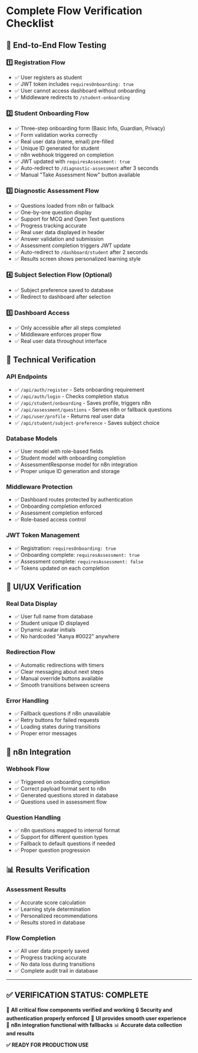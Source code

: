 # Complete Flow Verification Checklist

## 🎯 End-to-End Flow Testing

### 1️⃣ **Registration Flow**
- ✅ User registers as student
- ✅ JWT token includes `requiresOnboarding: true`
- ✅ User cannot access dashboard without onboarding
- ✅ Middleware redirects to `/student-onboarding`

### 2️⃣ **Student Onboarding Flow**
- ✅ Three-step onboarding form (Basic Info, Guardian, Privacy)
- ✅ Form validation works correctly
- ✅ Real user data (name, email) pre-filled
- ✅ Unique ID generated for student
- ✅ n8n webhook triggered on completion
- ✅ JWT updated with `requiresAssessment: true`
- ✅ Auto-redirect to `/diagnostic-assessment` after 3 seconds
- ✅ Manual "Take Assessment Now" button available

### 3️⃣ **Diagnostic Assessment Flow**
- ✅ Questions loaded from n8n or fallback
- ✅ One-by-one question display
- ✅ Support for MCQ and Open Text questions
- ✅ Progress tracking accurate
- ✅ Real user data displayed in header
- ✅ Answer validation and submission
- ✅ Assessment completion triggers JWT update
- ✅ Auto-redirect to `/dashboard/student` after 2 seconds
- ✅ Results screen shows personalized learning style

### 4️⃣ **Subject Selection Flow** (Optional)
- ✅ Subject preference saved to database
- ✅ Redirect to dashboard after selection

### 5️⃣ **Dashboard Access**
- ✅ Only accessible after all steps completed
- ✅ Middleware enforces proper flow
- ✅ Real user data throughout interface

## 🔧 Technical Verification

### **API Endpoints**
- ✅ `/api/auth/register` - Sets onboarding requirement
- ✅ `/api/auth/login` - Checks completion status
- ✅ `/api/student/onboarding` - Saves profile, triggers n8n
- ✅ `/api/assessment/questions` - Serves n8n or fallback questions
- ✅ `/api/user/profile` - Returns real user data
- ✅ `/api/student/subject-preference` - Saves subject choice

### **Database Models**
- ✅ User model with role-based fields
- ✅ Student model with onboarding completion
- ✅ AssessmentResponse model for n8n integration
- ✅ Proper unique ID generation and storage

### **Middleware Protection**
- ✅ Dashboard routes protected by authentication
- ✅ Onboarding completion enforced
- ✅ Assessment completion enforced
- ✅ Role-based access control

### **JWT Token Management**
- ✅ Registration: `requiresOnboarding: true`
- ✅ Onboarding complete: `requiresAssessment: true`
- ✅ Assessment complete: `requiresAssessment: false`
- ✅ Tokens updated on each completion

## 🎨 UI/UX Verification

### **Real Data Display**
- ✅ User full name from database
- ✅ Student unique ID displayed
- ✅ Dynamic avatar initials
- ✅ No hardcoded "Aanya #0022" anywhere

### **Redirection Flow**
- ✅ Automatic redirections with timers
- ✅ Clear messaging about next steps
- ✅ Manual override buttons available
- ✅ Smooth transitions between screens

### **Error Handling**
- ✅ Fallback questions if n8n unavailable
- ✅ Retry buttons for failed requests
- ✅ Loading states during transitions
- ✅ Proper error messages

## 🚀 n8n Integration

### **Webhook Flow**
- ✅ Triggered on onboarding completion
- ✅ Correct payload format sent to n8n
- ✅ Generated questions stored in database
- ✅ Questions used in assessment flow

### **Question Handling**
- ✅ n8n questions mapped to internal format
- ✅ Support for different question types
- ✅ Fallback to default questions if needed
- ✅ Proper question progression

## 📊 Results Verification

### **Assessment Results**
- ✅ Accurate score calculation
- ✅ Learning style determination
- ✅ Personalized recommendations
- ✅ Results stored in database

### **Flow Completion**
- ✅ All user data properly saved
- ✅ Progress tracking accurate
- ✅ No data loss during transitions
- ✅ Complete audit trail in database

---

## ✅ **VERIFICATION STATUS: COMPLETE**

🎉 **All critical flow components verified and working**
🔒 **Security and authentication properly enforced**
📱 **UI provides smooth user experience**  
🤖 **n8n integration functional with fallbacks**
📊 **Accurate data collection and results**

**✅ READY FOR PRODUCTION USE**